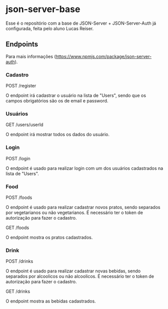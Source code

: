 # json-server-base

Esse é o repositório com a base de JSON-Server + JSON-Server-Auth já configurada, feita pelo aluno Lucas Reiser.

## Endpoints

Para mais informações (https://www.npmjs.com/package/json-server-auth).

### Cadastro

POST /register

O endpoint irá cadastrar o usuário na lista de "Users", sendo que os campos obrigatórios são os de email e password.

### Usuários

GET /users/userId

O endpoint irá mostrar todos os dados do usuário.

### Login

POST /login

O endpoint é usado para realizar login com um dos usuários cadastrados na lista de "Users".

### Food

POST /foods

O endpoint é usado para realizar cadastrar novos pratos, sendo separados por vegetarianos ou
não vegetarianos. É necessário ter o token de autorização para fazer o cadastro.

GET /foods

O endpoint mostra os pratos cadastrados.

### Drink

POST /drinks

O endpoint é usado para realizar cadastrar novas bebidas, sendo separados por alcoolicos ou
não alcoolicos. É necessário ter o token de autorização para fazer o cadastro.

GET /drinks

O endpoint mostra as bebidas cadastrados.
